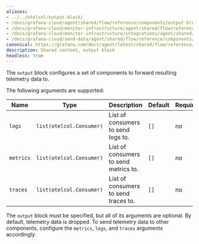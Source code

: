 ```yaml
---
aliases:
- ../../otelcol/output-block/
- /docs/grafana-cloud/agent/shared/flow/reference/components/output-block/
- /docs/grafana-cloud/monitor-infrastructure/agent/shared/flow/reference/components/output-block/
- /docs/grafana-cloud/monitor-infrastructure/integrations/agent/shared/flow/reference/components/output-block/
- /docs/grafana-cloud/send-data/agent/shared/flow/reference/components/output-block/
canonical: https://grafana.com/docs/agent/latest/shared/flow/reference/components/output-block/
description: Shared content, output block
headless: true
---
```


The `output` block configures a set of components to forward resulting telemetry data to.

The following arguments are supported:

Name      | Type                     | Description                           | Default | Required
----------|--------------------------|---------------------------------------|---------|---------
`logs`    | `list(otelcol.Consumer)` | List of consumers to send logs to.    | `[]`    | no
`metrics` | `list(otelcol.Consumer)` | List of consumers to send metrics to. | `[]`    | no
`traces`  | `list(otelcol.Consumer)` | List of consumers to send traces to.  | `[]`    | no

The `output` block must be specified, but all of its arguments are optional.
By default, telemetry data is dropped.
To send telemetry data to other components, configure the `metrics`, `logs`, and `traces` arguments accordingly.
